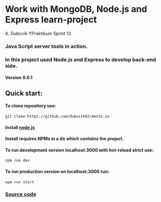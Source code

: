 # Work with MongoDB, Node.js and Express learn-project  
A. Dubovik YPraktikum Sprint 13
### Java Script server tools in action.
### In this project used Node.js and Express to develop back-end side.
#### Version 0.0.1
## Quick start: 
#### To clone repository use:
    git clone https://github.com/dubovik02/mesto.io
#### Install [node.js](https://nodejs.org/en/download/) 
#### Install requires NPMs in a dir which contains the project.
#### To run development version localhost:3000 with hot-reload strict use:
    npm run dev
#### To run production version on localhost:3000 run:
    npm run start
### [Source code](https://github.com/dubovik02/mesto-server)
